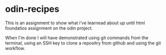 # odin-recipes
This is an assignment to show what i've learnead about up until html foundatios assignment on the odin project.

When I'm done I will have demonstrated using git commands from the terminal, using an SSH key to clone a repositry from github and using the git workflow.